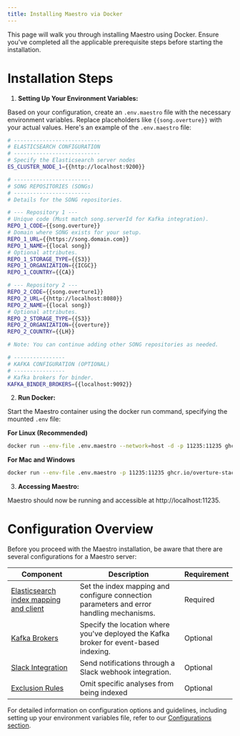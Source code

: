 ```yaml
---
title: Installing Maestro via Docker
---
```


This page will walk you through installing Maestro using Docker. Ensure you've completed all the applicable prerequisite steps before starting the installation.
# Installation Steps

1. **Setting Up Your Environment Variables:**

Based on your configuration, create an `.env.maestro` file with the necessary environment variables. Replace placeholders like `{{song.overture}}` with your actual values. Here's an example of the `.env.maestro` file:

```bash
# ---------------------------
# ELASTICSEARCH CONFIGURATION
# ---------------------------
# Specify the Elasticsearch server nodes
ES_CLUSTER_NODE_1={{http://localhost:9200}}

# ------------------------
# SONG REPOSITORIES (SONGs)
# ------------------------
# Details for the SONG repositories.

# --- Repository 1 ---
# Unique code (Must match song.serverId for Kafka integration).
REPO_1_CODE={{song.overture}}
# Domain where SONG exists for your setup.
REPO_1_URL={{https://song.domain.com}}
REPO_1_NAME={{local song}}
# Optional attributes.
REPO_1_STORAGE_TYPE={{S3}}
REPO_1_ORGANIZATION={{ICGC}}
REPO_1_COUNTRY={{CA}}

# --- Repository 2 ---
REPO_2_CODE={{song.overture1}}
REPO_2_URL={{http://localhost:8080}}
REPO_2_NAME={{local song}}
# Optional attributes.
REPO_2_STORAGE_TYPE={{S3}}
REPO_2_ORGANIZATION={{overture}}
REPO_2_COUNTRY={{LH}}

# Note: You can continue adding other SONG repositories as needed.

# ----------------
# KAFKA CONFIGURATION (OPTIONAL)
# ----------------
# Kafka brokers for binder.
KAFKA_BINDER_BROKERS={{localhost:9092}}
```

2. **Run Docker:**

Start the Maestro container using the docker run command, specifying the mounted `.env` file:

**For Linux (Recommended)**

```bash
docker run --env-file .env.maestro --network=host -d -p 11235:11235 ghcr.io/overture-stack/maestro-server:latest
```

**For Mac and Windows**

```bash
docker run --env-file .env.maestro -p 11235:11235 ghcr.io/overture-stack/maestro-server:latest
```

3. **Accessing Maestro:**

Maestro should now be running and accessible at http://localhost:11235.

# Configuration Overview

Before you proceed with the Maestro installation, be aware that there are several configurations for a Maestro server:

| Component |	Description |	Requirement |
|---|---|---|
| [Elasticsearch index mapping and client](/documentation/maestro/installation/configuration/elastic/) | Set the index mapping and configure connection parameters and error handling mechanisms. |	Required |
| [Kafka Brokers](/documentation/maestro/installation/configuration/kafka/) | Specify the location where you've deployed the Kafka broker for event-based indexing.	| Optional |
| [Slack Integration](/documentation/maestro/installation/configuration/slack/) | Send notifications through a Slack webhook integration.	| Optional |
| [Exclusion Rules](/documentation/maestro/installation/configuration/exclusion/) | Omit specific analyses from being indexed	| Optional |

For detailed information on configuration options and guidelines, including setting up your environment variables file, refer to our <a href="./configuration/" target="_blank" rel="noopener noreferrer">Configurations section</a>.